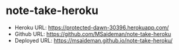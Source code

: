 # note-take-heroku

- Heroku URL: https://protected-dawn-30396.herokuapp.com/
- Github URL: https://github.com/MSaideman/note-take-heroku
- Deployed URL: https://msaideman.github.io/note-take-heroku/
